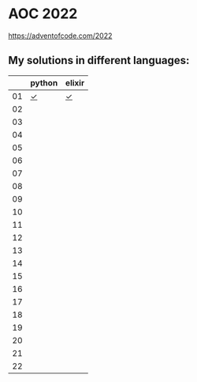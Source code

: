 # AOC 2022

https://adventofcode.com/2022


## My solutions in different languages:

|    | python    | elixir     |
| -  | -         | -          |
| 01 | [✓][01py] | [✓][01exs] |
| 02 |           |            |
| 03 |           |            |
| 04 |           |            |
| 05 |           |            |
| 06 |           |            |
| 07 |           |            |
| 08 |           |            |
| 09 |           |            |
| 10 |           |            |
| 11 |           |            |
| 12 |           |            |
| 13 |           |            |
| 14 |           |            |
| 15 |           |            |
| 16 |           |            |
| 17 |           |            |
| 18 |           |            |
| 19 |           |            |
| 20 |           |            |
| 21 |           |            |
| 22 |           |            |

[01py]:  python/day1.py


[01exs]: elixir/day1.exs